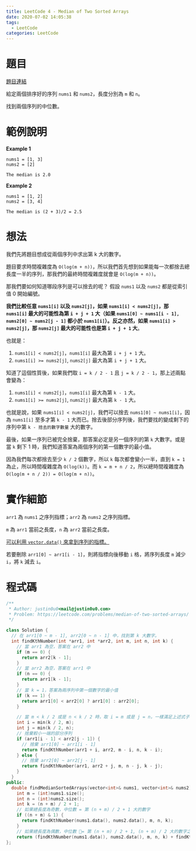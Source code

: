 ```yaml
---
title: LeetCode 4 - Median of Two Sorted Arrays
date: 2020-07-02 14:05:38
tags:
  - LeetCode
categories: LeetCode
---
```


# 題目
[題目連結](https://leetcode.com/problems/median-of-two-sorted-arrays/)

給定兩個排序好的序列 `nums1` 和 `nums2`，長度分別為 `m` 和 `n`。

找到兩個序列的中位數。

# 範例說明

**Example 1**
```
nums1 = [1, 3]
nums2 = [2]

The median is 2.0
```

**Example 2**
```
nums1 = [1, 2]
nums2 = [3, 4]

The median is (2 + 3)/2 = 2.5
```

<!-- more -->

# 想法
我們先將題目想成從兩個序列中求出第 k 大的數字。

題目要求時間複雜度為 `O(log(m + n))`，所以我們首先想到如果能每一次都捨去總長度一半的序列，那我們的最終時間複雜度就會是 `O(log(m + n))`。

那我們要如何知道哪段序列是可以捨去的呢？
假設 `nums1` 以及 `nums2` 都是從索引值 0 開始編號。

**我們比較任意 `nums1[i]` 以及 `nums2[j]`，如果 `nums1[i] < nums2[j]`，那 `nums1[i]` 最大的可能性為第 `i + j + 1` 大（如果 `nums1[0] ~ nums1[i - 1], nums2[0] ~ nums2[j - 1]` 都小於 `nums1[i]`）。反之亦然，如果 `nums1[i] > nums2[j]`，那 `nums2[j]` 最大的可能性也是第 `i + j + 1` 大**。

也就是：
1. `nums1[i] < nums2[j]`，`nums1[i]` 最大為第 `i + j + 1` 大。
2. `nums1[i] >= nums2[j]`, `nums2[j]` 最大為第 `i + j + 1` 大。

知道了這個性質後，如果我們取 `i = k / 2 - 1` 且 `j = k / 2 - 1`，那上述兩點會變為：
1. `nums1[i] < nums2[j]`，`nums1[i]` 最大為第 `k - 1` 大。
2. `nums1[i] >= nums2[j]`, `nums2[j]` 最大為第 `k - 1` 大。

也就是說，如果 `nums1[i] < nums2[j]`，我們可以捨去 `nums1[0] ~ nums1[i]`，因為 `nums1[i]` 至多才第 `k - 1` 大而已。捨去後部分序列後，我們要找的變成剩下的序列中第 `k - 捨去的數字數量` 大的數字。

最後，如果一序列已被完全捨棄，那答案必定是另一個序列的第 `k` 大數字。或是當 `k` 剩下 1 時，我們知道答案為兩個序列的第一個數字的最小值。

因為我們每次都捨去至少 `k / 2` 個數字，所以 `k` 每次都會變小一半，直到 `k = 1` 為止，所以時間複雜度為 `O(log(k))`。而 `k = m + n / 2`，所以總時間複雜度為 `O(log(m + n / 2)) = O(log(m + n))`。

# 實作細節
`arr1` 為 `nums1` 之序列指標；`arr2` 為 `nums2` 之序列指標。

`m` 為 `arr1` 當前之長度，`n` 為 `arr2` 當前之長度。

[可以利用 `vector.data()` 來拿到序列的指標。](http://www.cplusplus.com/reference/vector/vector/data/)

若要刪除 `arr1[0] ~ arr1[i - 1]`，則將指標向後移動 `i` 格，將序列長度 `m` 減少 `i`，將 `k` 減去 `i`。

# 程式碼
```cpp
/**
 * Author: justin0u0<mail@justin0u0.com>
 * Problem: https://leetcode.com/problems/median-of-two-sorted-arrays/
 */

class Solution {
  // 在 arr1[0 ~ m - 1], arr2[0 ~ n - 1] 中，找到第 k 大數字。
  int findKthNumber(int *arr1, int *arr2, int m, int n, int k) {
    // 當 arr1 為空，答案在 arr2 中
    if (m == 0) {
      return arr2[k - 1];
    }
    // 當 arr2 為空，答案在 arr1 中
    if (n == 0) {
      return arr1[k - 1];
    }
    // 當 k = 1，答案為兩序列中第一個數字的最小值
    if (k == 1) {
      return arr1[0] < arr2[0] ? arr1[0] : arr2[0];
    }

    // 當 m < k / 2 或是 n < k / 2 時，取 i = m 或是 j = n，一樣滿足上述式子
    int i = min(k / 2, m);
    int j = min(k / 2, n);
    // 捨棄較小一端的部分序列
    if (arr1[i - 1] < arr2[j - 1]) {
      // 捨棄 arr1[0] ~ arr1[i - 1]
      return findKthNumber(arr1 + i, arr2, m - i, n, k - i);
    } else {
      // 捨棄 arr2[0] ~ arr2[j - 1]
      return findKthNumber(arr1, arr2 + j, m, n - j, k - j);
    }
  }
public:
  double findMedianSortedArrays(vector<int>& nums1, vector<int>& nums2) {
    int m = (int)nums1.size();
    int n = (int)nums2.size();
    int k = (n + m) / 2 + 1;
    // 如果總長度為奇數，中位數 = 第 (n + m) / 2 + 1 大的數字
    if ((n + m) & 1) {
      return findKthNumber(nums1.data(), nums2.data(), m, n, k);
    }
    // 如果總長度為偶數，中位數 = 第 (n + m) / 2 + 1, (n + m) / 2 大的數字之平均
    return (findKthNumber(nums1.data(), nums2.data(), m, n, k) + findKthNumber(nums1.data(), nums2.data(), m, n, k - 1)) / 2.0;
};

```
